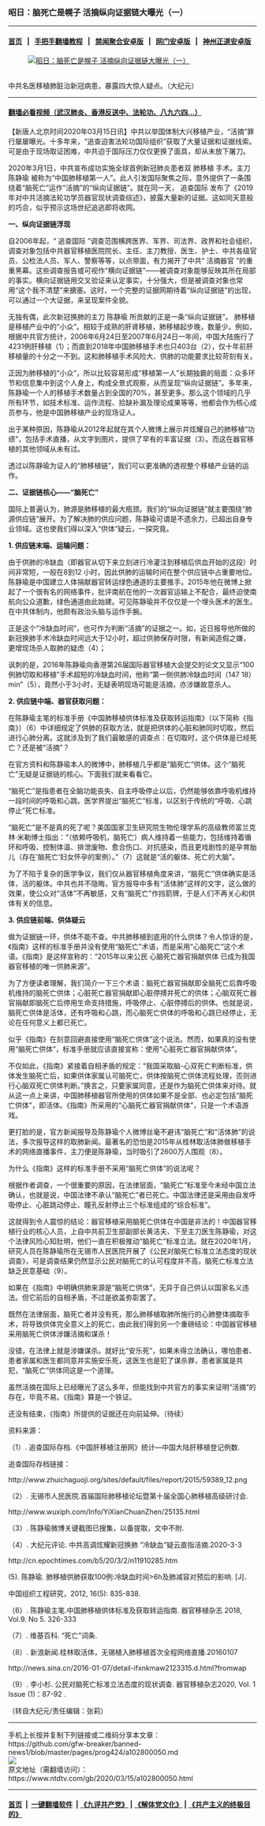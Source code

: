 ### 昭日：脑死亡是幌子 活摘纵向证据链大曝光（一）
------------------------

#### [首页](https://github.com/gfw-breaker/banned-news1/blob/master/README.md) &nbsp;&nbsp;|&nbsp;&nbsp; [手把手翻墙教程](https://github.com/gfw-breaker/guides/wiki) &nbsp;&nbsp;|&nbsp;&nbsp; [禁闻聚合安卓版](https://github.com/gfw-breaker/bn-android) &nbsp;&nbsp;|&nbsp;&nbsp; [网门安卓版](https://github.com/oGate2/oGate) &nbsp;&nbsp;|&nbsp;&nbsp; [神州正道安卓版](https://github.com/SzzdOgate/update) 



<div><div class="featured_image">
 <a href="https://i.ntdtv.com/assets/uploads/2020/03/2020-03-15_122742.jpg" target="_blank">
  <figure>
   <img alt="昭日：脑死亡是幌子 活摘纵向证据链大曝光（一）" src="https://i.ntdtv.com/assets/uploads/2020/03/2020-03-15_122742-800x450.jpg"/>
  </figure><br/>
 </a>
 <span class="caption">
  中共名医移植肺脏治新冠病患，暴露四大惊人疑点。（大纪元）
 </span>
</div>
</div><hr/>

#### [翻墙必看视频（武汉肺炎、香港反送中、法轮功、八九六四...）](https://github.com/gfw-breaker/banned-news1/blob/master/pages/link3.md)

<div><div class="post_content" itemprop="articleBody">
 <p>
  【新唐人北京时间2020年03月15日讯】中共以举国体制大兴移植产业，“活摘”罪行屡屡曝光。十多年来，“追查迫害法轮功国际组织”获取了大量证据和证据线索。可是由于现场取证困难，中共迫于国际压力仅仅更换了面具，却从未放下屠刀。
 </p>
 <p>
  2020年3月1日，中共宣布成功实施全球首例新冠肺炎患者双
  <ok href="https://www.ntdtv.com/gb/肺移植.htm">
   肺移植
  </ok>
  手术。主刀
  <ok href="https://www.ntdtv.com/gb/陈静瑜.htm">
   陈静瑜
  </ok>
  被称为“中国肺移植第一人”。此人引发国际聚焦之际，意外提供了一条围绕着“脑死亡”运作“活摘”的“纵向证据链”。就在同一天，
  <ok href="https://www.ntdtv.com/gb/追查国际.htm">
   追查国际
  </ok>
  发布了《2019年对中共活摘法轮功学员器官现状调查综述》，披露大量新的证据。这如同天意般的巧合，似乎预示这场世纪追逃即将收网。
 </p>
 <p>
  <strong>
   一、纵向证据链浮现
  </strong>
 </p>
 <p>
  自2006年起，“
  <ok href="https://www.ntdtv.com/gb/追查国际.htm">
   追查国际
  </ok>
  ”调查范围横跨医界、军界、司法界、政界和社会组织，调查对象包括中共器官移植医院院长、主任、主刀教授、医生、护士、中共各级官员、公检法人员、军人、警察等等，以点带面，有力揭开了中共“
  <ok href="https://www.ntdtv.com/gb/活摘器官.htm">
   活摘器官
  </ok>
  ”的重重黑幕。这些调查报告或可视作“横向证据链”——被调查对象能够反映其所在局部的事实。横向证据链用交叉验证来认定事实，十分强大，但是被调查对象也常用“这个我不清楚”来搪塞。这时，一个完整的证据网期待着“纵向证据链”的出现，可以通过一个大证据，来呈现案件全貌。
 </p>
 <p>
  无独有偶，此次新冠换肺的主刀
  <ok href="https://www.ntdtv.com/gb/陈静瑜.htm">
   陈静瑜
  </ok>
  所贡献的正是一条“纵向证据链”。
  <ok href="https://www.ntdtv.com/gb/肺移植.htm">
   肺移植
  </ok>
  是移植产业中的“小众”。相较于成熟的肝肾移植，肺移植起步晚，数量少。例如，根据中共官方统计，2006年6月24日至2007年6月24日一年间，中国大陆施行了4231例肝移植（1）；而直到2018年中国肺移植手术也只403台（2），仅十年前肝移植量的十分之一不到。这和肺移植手术风险大、供肺的功能要求比较苛刻有关。
 </p>
 <p>
  正因为肺移植的“小众”，所以比较容易形成“移植第一人”长期独霸的局面：众多环节和信息集中到这个人身上，构成全景式观察，从而呈现“纵向证据链”。多年来，陈静瑜一个人的移植手术数量占到全国的70%，甚至更多。那么这个领域的几乎所有环节，如技术标准、运作流程、拾缺补漏及理论成果等等，他都会作为核心成员参与，他是中国肺移植产业的现场证人。
 </p>
 <p>
  出于某种原因，陈静瑜从2012年起就在其个人微博上展示并炫耀自己的肺移植“功绩”，包括手术直播，从文字到图片，提供了罕有的丰富证据（3）。而这在器官移植的其他领域从未有过。
 </p>
 <p>
  透过以陈静瑜为证人的“肺移植链”，我们可以更准确的透视整个移植产业链的运作。
 </p>
 <p>
  <strong>
   二、证据链核心——“脑死亡”
  </strong>
 </p>
 <p>
  国际上普遍认为，肺源是肺移植的最大瓶颈。我们的“纵向证据链”就主要围绕“肺源供应链”展开。为了解决肺的供应问题，陈静瑜可谓是不遗余力，已超出自身专业领域。这也使我们得以深入“供体”疑云，一探究竟。
 </p>
 <p>
  <strong>
   1. 供应链末端、运输问题：
  </strong>
 </p>
 <p>
  由于供肺的冷缺血（即器官从切下来立刻进行冷灌注到移植后供血开始的这段）时间非常短，一般在8到12 小时，因此供肺的运输时间在整个供应链中占重要地位。陈静瑜是中国建立人体捐献器官转运绿色通道的主要推手。2015年他在微博上掀起了一个很有名的网络事件，批评南航在他的一次器官运输上不配合，最终迫使南航向公众道歉，绿色通道由此始建。可见陈静瑜并不仅仅是一个埋头医术的医生。在中共体制内，他颇有政治头脑与运作手腕。
 </p>
 <p>
  正是这个“冷缺血时间”，也可作为判断“活摘”的证据之一。如，近日报导他所做的新冠换肺手术冷缺血时间远大于12小时，超过供肺保存时限，有新闻造假之嫌，更增现场杀人取肺的疑虑（4）；
 </p>
 <p>
  讽刺的是，2016年陈静瑜向香港第26届国际器官移植大会提交的论文又显示“100例肺切取和移植”手术超短的冷缺血时间，他称“第一侧供肺冷缺血时间（147 18）min”（5），竟然小于3小时，无疑表明现场可能是活摘，亦涉嫌故意杀人。
 </p>
 <p>
  <strong>
   2. 供应链中端、器官获取问题：
  </strong>
 </p>
 <p>
  在陈静瑜主笔的标准手册《中国肺移植供体标准及获取转运指南》（以下简称《指南》）（6）中详细规定了供肺的获取方法，就是把供体的心脏和肺同时切取，然后进行心肺分离。这就涉及到了我们最敏感的调查点：在切取时，这个供体是已经死亡？还是被“活摘”？
 </p>
 <p>
  在官方资料和陈静瑜本人的微博中，肺移植几乎都是“脑死亡”供体。这个“脑死亡”无疑是证据链的核心。下面我们就来看看它。
 </p>
 <p>
  “脑死亡”是指患者在全脑功能丧失、自主呼吸停止以后，仍然能够依靠呼吸机维持一段时间的呼吸和心跳。医学界提出“脑死亡”标准，以区别于传统的“呼吸、心跳停止”死亡标准。
 </p>
 <p>
  “脑死亡”是不是真的死了呢？美国国家卫生研究院生物伦理学系的高级教师富兰克林·米勒博士指出：“（依赖呼吸机，脑死亡）病人维持着一些能力，包括维持着循环和呼吸、控制体温、排泄废物、愈合伤口、对抗感染，而且更戏剧性的是孕育胎儿（存在‘脑死亡’妇女怀孕的案例）。”（7）这就是“活的躯体、死亡的大脑”。
 </p>
 <p>
  为了不陷于复杂的医学争议，我们仅从器官移植角度来讲，“脑死亡”供体确实是活体，活的躯体。中共也并不隐晦，官方报导中多有“活体肺”这样的文字，这么做的效果，使公众对“活体”不再敏感，又有“脑死亡”作挡箭牌，于是人们不再关心和供体有关的信息。
 </p>
 <p>
  <strong>
   3. 供应链前端、供体疑云
  </strong>
 </p>
 <p>
  做为证据链一环，供体不能不查。中共肺移植到底用的什么供体？令人惊讶的是，《指南》这样的标准手册并没有使用“脑死亡”术语，而是采用“心脑死亡”这个术语。《指南》是这样宣称的：“2015年以来公民 心脑死亡器官捐献供体 已成为我国器官移植的唯一供肺来源”。
 </p>
 <p>
  为了方便读者理解，我们简介一下三个术语：脑死亡器官捐献即全脑死亡后靠呼吸机维持的脑死亡供体；心脏死亡器官捐献即心脏停搏并死亡的供体；心脑双死亡器官捐献即脑死亡后停用生命支持措施，呼吸停止、心脏停搏后的供体。也就是说，脑死亡供体是活体，还有呼吸和心跳，而心脑死亡供体的呼吸和心跳已经停止，无论在任何意义上都已死亡。
 </p>
 <p>
  似乎《指南》在刻意回避直接使用“脑死亡供体”这个说法。然而，如果真的没有使用“脑死亡供体”，标准手册就应该直接宣称：使用“心脏死亡器官捐献供体”。
 </p>
 <p>
  不仅如此，《指南》紧接着自相矛盾的规定：“我国采取脑-心双死亡判断标准，供体发生脑死亡后，如果供体家属认可脑死亡，供体按脑死亡供体流程处理，否则进行心脑双死亡供体判断。”换言之，只要家属同意，还是作为脑死亡供体来对待。就从这一点上来讲，中国肺移植器官所使用的供体如果不是全部、也必定包括“脑死亡供体”，即活体。《指南》所采用的“心脑死亡器官捐献供体”，只是一个术语游戏。
 </p>
 <p>
  更打脸的是，官方新闻报导及陈静瑜个人微博丝毫不避讳“脑死亡”和“活体肺”的说法，多次报导这样的取肺新闻。最著名的恐怕是2015年从桂林取活体肺做移植手术的网络直播事件，主刀便是陈静瑜，当时吸引了2600万人围观（8）。
 </p>
 <p>
  为什么《指南》这样的标准手册不采用“脑死亡供体”的说法呢？
 </p>
 <p>
  根据作者调查，一个很重要的原因，在法律层面，“脑死亡”标准至今未经中国立法确认，也就是说，中国法律不承认“脑死亡”者已死亡。中国法律还是采用由自发呼吸停止、心脏跳动停止、瞳孔反射停止三个标准组成的“综合标准”。
 </p>
 <p>
  这就得到令人震惊的结论：器官移植采用脑死亡供体在中国是非法的！中国器官移植行业的核心人员，上自中共前卫生部副部长黄洁夫、下至主刀医生陈静瑜，对这个法律风险心知肚明，他们一直在积极推动“脑死亡”标准立法。就在2020年1月，研究人员在陈静瑜所在无锡市人民医院开展了《公民对脑死亡标准立法态度的现状调查》，可是调查结果仍然显示公民对脑死亡的认可程度并不高，脑死亡标准立法缺乏民意基础（9）。
 </p>
 <p>
  如果在《指南》中明确供肺来源是“脑死亡供体”，无异于自己供认以国家名义违法。但它前后的自相矛盾，不过是欲盖弥彰罢了。
 </p>
 <p>
  既然在法律层面，脑死亡者并没有死，那么肺移植取肺所施行的心肺整体摘取手术，将导致供体完全意义上的死亡，由此我们得到另一个重磅结论：中国器官移植采用脑死亡供体涉嫌活摘和谋杀！
 </p>
 <p>
  没错，在法律上就是涉嫌谋杀。就好比“安乐死”，如果未得立法确认，哪怕患者、患者家属和医生都同意并实施安乐死，这医生也是犯了谋杀罪，患者家属是共犯，“脑死亡”供体同这是一个道理。
 </p>
 <p>
  虽然活摘在国际上已经曝光了这么多年，但能找到中共官方的事实来证明“活摘”的存在，毕竟不易。《指南》算是一个铁证。
 </p>
 <p>
  还没有结束，《指南》所提供的证据还在向前延伸。（待续）
 </p>
 <p>
  资料来源：
 </p>
 <p>
  （1）. 追查国际存档.《中国肝移植注册网》统计—中国大陆肝移植登记例数.
 </p>
 <p>
  追查国际存档链接：
 </p>
 <p>
  http://www.zhuichaguoji.org/sites/default/files/report/2015/59389_12.png
 </p>
 <p>
  （2）. 无锡市人民医院.首届国际肺移植论坛暨第十届全国心肺移植高级研讨会.
 </p>
 <p>
  http://www.wuxiph.com/Info/YiXianChuanZhen/25135.html
 </p>
 <p>
  （3）. 陈静瑜微博关键截图已搜集，以备提取，文中不附.
 </p>
 <p>
  （4）. 大纪元评论. 中共高调炫耀新冠换肺 “冷缺血”疑云直指活摘.2020-3-3
 </p>
 <p>
  http://cn.epochtimes.com/b5/20/3/2/n11910285.htm
 </p>
 <p>
  (5). 陈静瑜. 肺移植供肺获取100例:冷缺血时间&gt;6h及肺减容对预后的影响. [J]．
 </p>
 <p>
  中国组织工程研究，2012, 16(5): 835-838.
 </p>
 <p>
  （6）. 陈静瑜主笔.中国肺移植供体标准及获取转运指南. 器官移植杂志 2018, Vol.9. No 5. 326-333
 </p>
 <p>
  （7）. 维基百科. “死亡”词条.
 </p>
 <p>
  （8）. 新浪新闻.桂林取活体，无锡植入肺移植首次全程网络直播.20160107
 </p>
 <p>
  http://news.sina.cn/2016-01-07/detail-ifxnkmaw2123315.d.html?fromwap
 </p>
 <p>
  （9）. 李小杉. 公民对脑死亡标准立法态度的现状调查. 器官移植杂志2020, Vol. 1 Issue (1)：87-92 .
 </p>
 <p>
  （转自大纪元/责任编辑：张莉）
 </p>
 <div class="single_ad">
 </div>
</div>
</div>
<hr/>
手机上长按并复制下列链接或二维码分享本文章：<br/>
https://github.com/gfw-breaker/banned-news1/blob/master/pages/prog424/a102800050.md <br/>
<a href='https://github.com/gfw-breaker/banned-news1/blob/master/pages/prog424/a102800050.md'><img src='https://github.com/gfw-breaker/banned-news1/blob/master/pages/prog424/a102800050.md.png'/></a> <br/>
原文地址（需翻墙访问）：https://www.ntdtv.com/gb/2020/03/15/a102800050.html


------------------------
#### [首页](https://github.com/gfw-breaker/banned-news1/blob/master/README.md) &nbsp;|&nbsp; [一键翻墙软件](https://github.com/gfw-breaker/nogfw/blob/master/README.md) &nbsp;| [《九评共产党》](https://github.com/gfw-breaker/9ping.md/blob/master/README.md#九评之一评共产党是什么) | [《解体党文化》](https://github.com/gfw-breaker/jtdwh.md/blob/master/README.md) | [《共产主义的终极目的》](https://github.com/gfw-breaker/gczydzjmd.md/blob/master/README.md)


<img src='http://gfw-breaker.win/banned-news1/pages/prog424/a102800050.md' width='0px' height='0px'/>